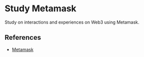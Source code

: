# Study Metamask

Study on interactions and experiences on Web3 using Metamask.


## References

- [Metamask](https://docs.metamask.io/guide/getting-started.html)